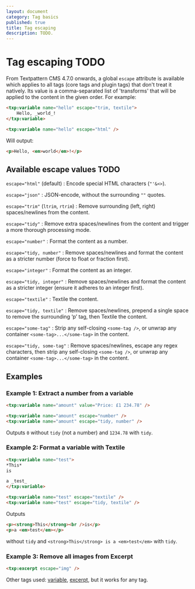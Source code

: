 ```yaml
---
layout: document
category: Tag basics
published: true
title: Tag escaping
description: TODO.
---
```


# Tag escaping TODO

From Textpattern CMS 4.7.0 onwards, a global `escape` attribute is available which applies to all tags (core tags and plugin tags) that don't treat it natively. Its value is a comma-separated list of 'transforms' that will be applied to the content in the given order. For example:

~~~ html
<txp:variable name="hello" escape="trim, textile">
    Hello, _world_!
</txp:variable>

<txp:variable name="hello" escape="html" />
~~~

Will output:

~~~ html
<p>Hello, <em>world</em>!</p>
~~~

## Available escape values TODO

`escape="html"` (default)
: Encode special HTML characters (`"'&<>`).

`escape="json"`
: JSON-encode, without the surrounding `""` quotes.

`escape="trim"` (`ltrim`, `rtrim`)
: Remove surrounding (left, right) spaces/newlines from the content.

`escape="tidy"`
: Remove extra spaces/newlines from the content and trigger a more thorough processing mode.

`escape="number"`
: Format the content as a number.

`escape="tidy, number"`
: Remove spaces/newlines and format the content as a stricter number (force to float or fraction first).

`escape="integer"`
: Format the content as an integer.

`escape="tidy, integer"`
: Remove spaces/newlines and format the content as a stricter integer (ensure it adheres to an integer first).

`escape="textile"`
: Textile the content.

`escape="tidy, textile"`
: Remove spaces/newlines, prepend a single space to remove the surrounding ‘p’ tag, then Textile the content.

`escape="some-tag"`
: Strip any self-closing `<some-tag />`, or unwrap any container `<some-tag>...</some-tag>` in the content.

`escape="tidy, some-tag"`
: Remove spaces/newlines, escape any regex characters, then strip any self-closing `<some-tag />`, or unwrap any container `<some-tag>...</some-tag>` in the content.

## Examples

### Example 1: Extract a number from a variable

~~~ html
<txp:variable name="amount" value="Price: £1 234.78" />

<txp:variable name="amount" escape="number" />
<txp:variable name="amount" escape="tidy, number" />
~~~

Outputs `0` without `tidy` (not a number) and `1234.78` with `tidy`.

### Example 2: Format a variable with Textile

~~~ html
<txp:variable name="test">
*This*
is

a _test_
</txp:variable>

<txp:variable name="test" escape="textile" />
<txp:variable name="test" escape="tidy, textile" />
~~~

Outputs

~~~ html
<p><strong>This</strong><br />is</p>
<p>a <em>test</em></p>
~~~

without `tidy` and `<strong>This</strong> is a <em>test</em>` with `tidy`.

### Example 3: Remove all images from Excerpt

~~~ html
<txp:excerpt escape="img" />
~~~

Other tags used: [variable](https://docs.textpattern.io/tags/variable), [excerpt](https://docs.textpattern.io/tags/excerpt), but it works for any tag.
